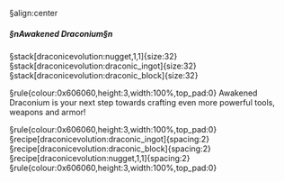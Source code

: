 §align:center
##### §nAwakened Draconium§n

§stack[draconicevolution:nugget,1,1]{size:32} §stack[draconicevolution:draconic_ingot]{size:32} §stack[draconicevolution:draconic_block]{size:32}

§rule{colour:0x606060,height:3,width:100%,top_pad:0}
Awakened Draconium is your next step towards crafting even more powerful tools, weapons and armor!

§rule{colour:0x606060,height:3,width:100%,top_pad:0}
§recipe[draconicevolution:draconic_ingot]{spacing:2}§recipe[draconicevolution:draconic_block]{spacing:2}§recipe[draconicevolution:nugget,1,1]{spacing:2}
§rule{colour:0x606060,height:3,width:100%,top_pad:0}